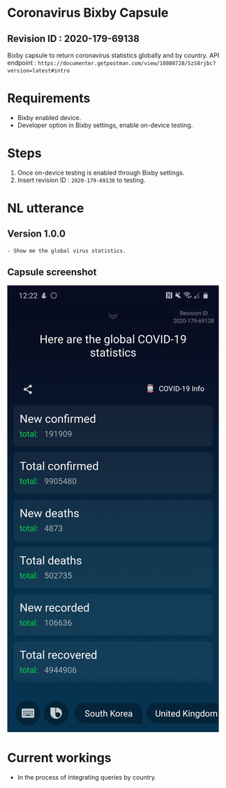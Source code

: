 # Coronavirus Bixby Capsule
 ## Revision ID : 2020-179-69138
 Bixby capsule to return coronavirus statistics globally and by country.
 API endpoint : `https://documenter.getpostman.com/view/10808728/SzS8rjbc?version=latest#intro`

# Requirements
 - Bixby enabled device.
 - Developer option in Bixby settings, enable on-device testing. 

# Steps
 1. Once on-device testing is enabled through Bixby settings.
 2. Insert revision ID : `2020-179-69138` to testing.

# NL utterance
 ## Version 1.0.0
    - Show me the global virus statistics.
 ## Capsule screenshot
 ![Screenshot](playground.covid19/screenshots/version1.jpg?raw=true "Version 1.0.0 response from NL query")

# Current workings
 - In the process of integrating queries by country.